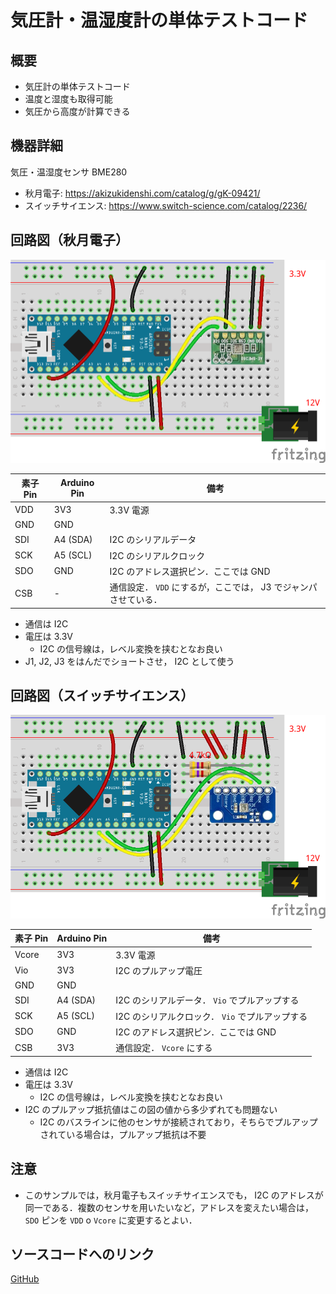 # 気圧計・温湿度計の単体テストコード
## 概要
+ 気圧計の単体テストコード
+ 温度と湿度も取得可能
+ 気圧から高度が計算できる


## 機器詳細
気圧・温湿度センサ BME280
+ 秋月電子: https://akizukidenshi.com/catalog/g/gK-09421/
+ スイッチサイエンス: https://www.switch-science.com/catalog/2236/


## 回路図（秋月電子）
![](../../Schematic/PNG/BarometerThermohygrometer.png)

| 素子 Pin | Arduino Pin | 備考 |
| ---- | ---- | ---- |
| VDD | 3V3 | 3.3V 電源 |
| GND | GND |  |
| SDI | A4 (SDA) | I2C のシリアルデータ |
| SCK | A5 (SCL) | I2C のシリアルクロック |
| SDO | GND | I2C のアドレス選択ピン．ここでは GND |
| CSB | - | 通信設定． `VDD` にするが，ここでは， J3 でジャンパさせている． |

+ 通信は I2C
+ 電圧は 3.3V
	- I2C の信号線は，レベル変換を挟むとなお良い
+ J1, J2, J3 をはんだでショートさせ， I2C として使う


## 回路図（スイッチサイエンス）
![](../../Schematic/PNG/BarometerThermohygrometer_SwScience.png)

| 素子 Pin | Arduino Pin | 備考 |
| ---- | ---- | ---- |
| Vcore | 3V3 | 3.3V 電源 |
| Vio | 3V3 | I2C のプルアップ電圧 |
| GND | GND |  |
| SDI | A4 (SDA) | I2C のシリアルデータ． `Vio` でプルアップする |
| SCK | A5 (SCL) | I2C のシリアルクロック． `Vio` でプルアップする |
| SDO | GND | I2C のアドレス選択ピン．ここでは GND |
| CSB | 3V3 | 通信設定． `Vcore` にする |


+ 通信は I2C
+ 電圧は 3.3V
	- I2C の信号線は，レベル変換を挟むとなお良い
+ I2C のプルアップ抵抗値はこの図の値から多少ずれても問題ない
	- I2C のバスラインに他のセンサが接続されており，そちらでプルアップされている場合は，プルアップ抵抗は不要


## 注意
- このサンプルでは，秋月電子もスイッチサイエンスでも， I2C のアドレスが同一である．複数のセンサを用いたいなど，アドレスを変えたい場合は， `SDO` ピンを `VDD` o `Vcore` に変更するとよい．


## ソースコードへのリンク
[GitHub](https://github.com/meltingrabbit/CanSatForHighSchoolStudents/tree/master/Arduino/Test_Barometer_Thermohygrometer)
